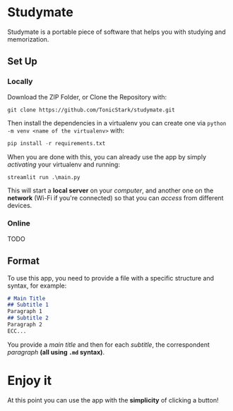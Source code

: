 # Studymate
Studymate is a portable piece of software that helps you with studying and memorization.

## Set Up
### Locally
Download the ZIP Folder, or Clone the Repository with:
```
git clone https://github.com/TonicStark/studymate.git
```

Then install the dependencies in a virtualenv you can create one via `python -m venv <name of the virtualenv>` with:
```python
pip install -r requirements.txt
```

When you are done with this, you can already use the app by simply *activating* your virtualenv and running:
```
streamlit run .\main.py
```

This will start a **local server** on your *computer*, and another one on the **network** (Wi-Fi if you're connected) so that you can *access* from different devices.

### Online
TODO

## Format
To use this app, you need to provide a file with a specific structure and syntax, for example:
```md
# Main Title
## Subtitle 1
Paragraph 1
## Subtitle 2
Paragraph 2
ECC...
```

You provide a *main title* and then for each *subtitle*, the correspondent *paragraph* **(all using `.md` syntax)**.

# Enjoy it
At this point you can use the app with the **simplicity** of clicking a button!